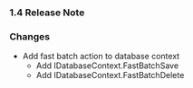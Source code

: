 ﻿### 1.4 Release Note

### Changes

- Add fast batch action to database context
	- Add IDatabaseContext.FastBatchSave
	- Add IDatabaseContext.FastBatchDelete
